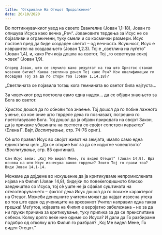 ```yaml
---
title: 'Откривање На Отецот Продолжение'
date: 26/10/2020
---
```


Во поттикнувачкиот увод на своето Евангелие (Јован 1,1-18), Јован го опишува Исуса како вечна „Реч“. Јовановите тврдења за Исус не се бојазливи и ограничени, туку смели и со космички размери. Исус постоел пред да биде создаден светот – од вечноста. Всушност, Исус е извршител на создавањето (Јован 1,2.3). Тој е „светлина на луѓето“ (Јован 1,4), и, како Реч која дошла на светот, Тој „го осветлува секој човек“ (Јован 1,9).

`Според Јован, што се случило како резултат на тоа што Христос станал човечко битие? Каква светлина донел Тој како Реч? Кои квалификации ги поседува Тој за да го стори тоа (Јован 1,14.18)?`

„Светлината се појавила тогаш кога темнината во светот била најгуста...

За човечкиот род постоела само една надеж... да се објави знаењето за Бога во светот.

Христос дошол да го обнови тоа знаење. Тој дошол да го побие лажното учење, со кое оние што тврделе дека го познаваат, погрешно го претставувале Бога. Тој дошол да ја објави природата на својот Закон, да ја прикаже убавината на светоста со својот сопствен карактер“ (Елена Г. Вајт, *Воспитување*, стр. 74-76 ориг.).

Сѐ што правел Исус во својот живот на земјата, имало само една единствена цел: „Да се открие Бог за да се издигне човештвото“ (*Воспитување*, стр. 85 оригинал).

`Сам Исус вели: „Кој Ме видел Мене, го видел Отецот“ (Јован 14,9). Врз основа на што Исус изнесува вакво тврдење? Зошто Тој го прави тоа? Види Јован 14,1-14.`

Можеме да дојдеме во искушение да ја критикуваме непромислената изјава на Филип (Јован 14,8), бидејќи по повеќегодишното блиско заедништво со Исуса, тој сѐ уште не ја сфаќал суштината на отелотворувањето – фактот дека Исус дошол да го покаже карактерот на Отецот. Можеби денешните учители можат да најдат извесна утеха во тоа што еден од учениците на врховниот Учител направил една таква грешка! Меѓутоа, изјавата на Филип е веројатно забележана – не за да ни пружи причина за критикување, туку прилика за да се преиспитаме себеси. Колку долго веќе ние одиме со Исуса? И дали да Го разбираме подобро од отколку што Филип го разбрал? „Кој Ме видел Мене, Го видел Отецот.“